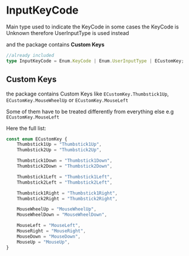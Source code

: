 # InputKeyCode

Main type used to indicate the KeyCode
in some cases the KeyCode is Unknown therefore UserInputType is used instead

and the package contains <b>Custom Keys</b>

```ts
//already included
type InputKeyCode = Enum.KeyCode | Enum.UserInputType | ECustomKey;
```

## Custom Keys

the package contains Custom Keys like `ECustomKey.Thumbstick1Up`, `ECustomKey.MouseWheelUp` or `ECustomKey.MouseLeft`

Some of them have to be treated differently from everything else e.g `ECustomKey.MouseLeft`

Here the full list:

```ts
const enum ECustomKey {
	Thumbstick1Up = "Thumbstick1Up",
	Thumbstick2Up = "Thumbstick2Up",

	Thumbstick1Down = "Thumbstick1Down",
	Thumbstick2Down = "Thumbstick2Down",

	Thumbstick1Left = "Thumbstick1Left",
	Thumbstick2Left = "Thumbstick2Left",

	Thumbstick1Right = "Thumbstick1Right",
	Thumbstick2Right = "Thumbstick2Right",

	MouseWheelUp = "MouseWheelUp",
	MouseWheelDown = "MouseWheelDown",

	MouseLeft = "MouseLeft",
	MouseRight = "MouseRight",
	MouseDown = "MouseDown",
	MouseUp = "MouseUp",
}
```
